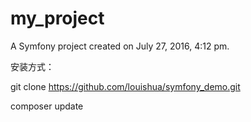 my_project
==========

A Symfony project created on July 27, 2016, 4:12 pm.

安装方式：

git clone https://github.com/louishua/symfony_demo.git

composer update

